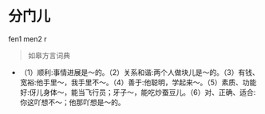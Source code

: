 # 分门儿
fen1 men2 r
> 如皋方言词典
- （1）顺利:事情进展是～的。（2）关系和谐:两个人做块儿是～的。（3）有钱、宽裕:他手里～，我手里不～。（4）善于:他聪明，学起来～。（5）素质、功能好:伢儿身体～，能当飞行员；牙子～，能吃炒蚕豆儿。（6）对、正确、适合:你这吖想不～；他那吖想是～的。
